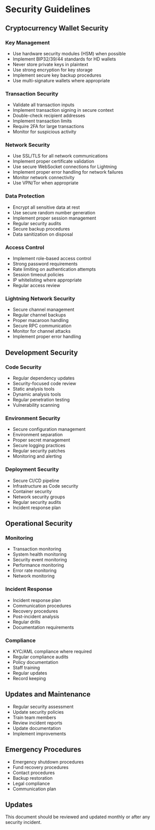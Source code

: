 # Security Guidelines

## Cryptocurrency Wallet Security

### Key Management
- Use hardware security modules (HSM) when possible
- Implement BIP32/39/44 standards for HD wallets
- Never store private keys in plaintext
- Use strong encryption for key storage
- Implement secure key backup procedures
- Use multi-signature wallets where appropriate

### Transaction Security
- Validate all transaction inputs
- Implement transaction signing in secure context
- Double-check recipient addresses
- Implement transaction limits
- Require 2FA for large transactions
- Monitor for suspicious activity

### Network Security
- Use SSL/TLS for all network communications
- Implement proper certificate validation
- Use secure WebSocket connections for Lightning
- Implement proper error handling for network failures
- Monitor network connectivity
- Use VPN/Tor when appropriate

### Data Protection
- Encrypt all sensitive data at rest
- Use secure random number generation
- Implement proper session management
- Regular security audits
- Secure backup procedures
- Data sanitization on disposal

### Access Control
- Implement role-based access control
- Strong password requirements
- Rate limiting on authentication attempts
- Session timeout policies
- IP whitelisting where appropriate
- Regular access review

### Lightning Network Security
- Secure channel management
- Regular channel backups
- Proper macaroon handling
- Secure RPC communication
- Monitor for channel attacks
- Implement proper error handling

## Development Security

### Code Security
- Regular dependency updates
- Security-focused code review
- Static analysis tools
- Dynamic analysis tools
- Regular penetration testing
- Vulnerability scanning

### Environment Security
- Secure configuration management
- Environment separation
- Proper secret management
- Secure logging practices
- Regular security patches
- Monitoring and alerting

### Deployment Security
- Secure CI/CD pipeline
- Infrastructure as Code security
- Container security
- Network security groups
- Regular security audits
- Incident response plan

## Operational Security

### Monitoring
- Transaction monitoring
- System health monitoring
- Security event monitoring
- Performance monitoring
- Error rate monitoring
- Network monitoring

### Incident Response
- Incident response plan
- Communication procedures
- Recovery procedures
- Post-incident analysis
- Regular drills
- Documentation requirements

### Compliance
- KYC/AML compliance where required
- Regular compliance audits
- Policy documentation
- Staff training
- Regular updates
- Record keeping

## Updates and Maintenance
- Regular security assessment
- Update security policies
- Train team members
- Review incident reports
- Update documentation
- Implement improvements

## Emergency Procedures
- Emergency shutdown procedures
- Fund recovery procedures
- Contact procedures
- Backup restoration
- Legal compliance
- Communication plan

## Updates
This document should be reviewed and updated monthly or after any security incident. 